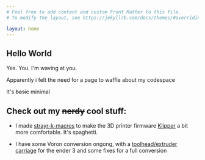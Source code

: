 ```yaml
---
# Feel free to add content and custom Front Matter to this file.
# To modify the layout, see https://jekyllrb.com/docs/themes/#overriding-theme-defaults

layout: home
---
```

## Hello World

Yes. You. I'm waving at you.

Apparently i felt the need for a page to waffle about my codespace

It's ~~basic~~ minimal

## Check out my ~~nerdy~~ cool stuff:

- I made [strayr-k-macros](https://github.com/strayr/strayr-k-macros) to make the 3D printer firmware [Klipper](https://github.com/Klipper3d/klipper) a bit more comfortable. It's spaghetti.

- I have some Voron conversion ongong, with a [toolhead/extruder carriage](https://github.com/strayr/voron-afterburner-ender3) for the ender 3 and some fixes for a full conversion